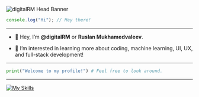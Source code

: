 
![digitalRM Head Banner](https://github.com/digitalRM/digitalRM/assets/70782025/ac77b9bb-503b-4385-8f79-1c322db4c02f)

```js
console.log("Hi"); // Hey there!
```
---

  -  👋  Hey, I’m **@digitalRM** or **Ruslan Mukhamedvaleev**.
  
  -  👀  I’m interested in learning more about coding, machine learning, UI, UX, and full-stack development!

---
```py
print("Welcome to my profile!") # Feel free to look around.
```
---
[![My Skills](https://skillicons.dev/icons?i=js,ts,html,css,tailwind,react,next,python,git,figma,postgres,supabase,cloudflare,github,bots)](https://skillicons.dev)


<!---
digitalRM/digitalRM is a ✨ special ✨ repository because its `README.md` (this file) appears on your GitHub profile.
You can click the Preview link to take a look at your changes.
--->
